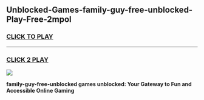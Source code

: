 
## Unblocked-Games-family-guy-free-unblocked-Play-Free-2mpol
<h3>
<a href="https://premium76.site?title=family-guy-free-unblocked&ref=23A">CLICK TO PLAY</a></h3>
<hr>

<h3>
<a href="https://premium76.site?title=family-guy-free-unblocked&ref=23A">CLICK 2 PLAY</a>
  
</h3>

<a href="https://premium76.site?title=family-guy-free-unblocked&ref=23A"><img src="https://clearcache.store/games.png"></a>


**family-guy-free-unblocked games unblocked: Your Gateway to Fun and Accessible Online Gaming**
